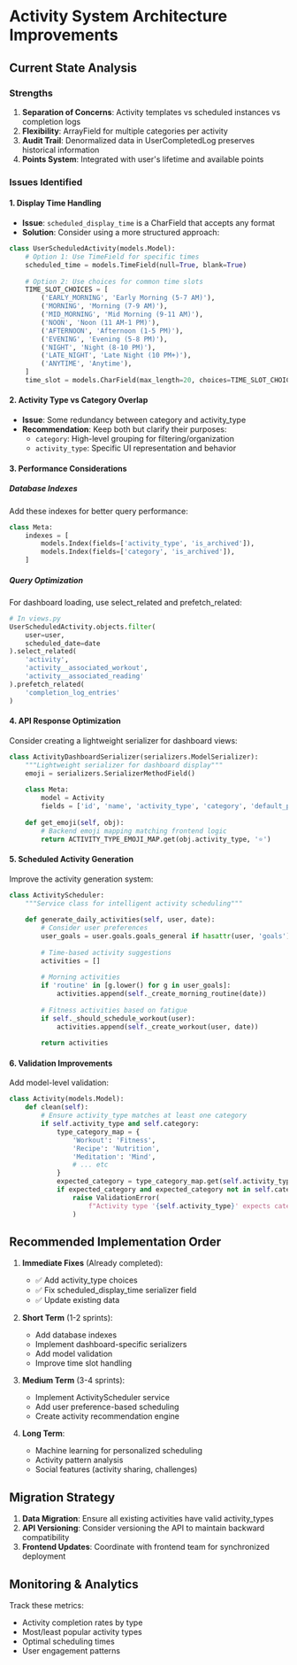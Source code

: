 # Activity System Architecture Improvements

## Current State Analysis

### Strengths
1. **Separation of Concerns**: Activity templates vs scheduled instances vs completion logs
2. **Flexibility**: ArrayField for multiple categories per activity
3. **Audit Trail**: Denormalized data in UserCompletedLog preserves historical information
4. **Points System**: Integrated with user's lifetime and available points

### Issues Identified

#### 1. Display Time Handling
- **Issue**: `scheduled_display_time` is a CharField that accepts any format
- **Solution**: Consider using a more structured approach:

```python
class UserScheduledActivity(models.Model):
    # Option 1: Use TimeField for specific times
    scheduled_time = models.TimeField(null=True, blank=True)
    
    # Option 2: Use choices for common time slots
    TIME_SLOT_CHOICES = [
        ('EARLY_MORNING', 'Early Morning (5-7 AM)'),
        ('MORNING', 'Morning (7-9 AM)'),
        ('MID_MORNING', 'Mid Morning (9-11 AM)'),
        ('NOON', 'Noon (11 AM-1 PM)'),
        ('AFTERNOON', 'Afternoon (1-5 PM)'),
        ('EVENING', 'Evening (5-8 PM)'),
        ('NIGHT', 'Night (8-10 PM)'),
        ('LATE_NIGHT', 'Late Night (10 PM+)'),
        ('ANYTIME', 'Anytime'),
    ]
    time_slot = models.CharField(max_length=20, choices=TIME_SLOT_CHOICES, default='ANYTIME')
```

#### 2. Activity Type vs Category Overlap
- **Issue**: Some redundancy between category and activity_type
- **Recommendation**: Keep both but clarify their purposes:
  - `category`: High-level grouping for filtering/organization
  - `activity_type`: Specific UI representation and behavior

#### 3. Performance Considerations

##### Database Indexes
Add these indexes for better query performance:

```python
class Meta:
    indexes = [
        models.Index(fields=['activity_type', 'is_archived']),
        models.Index(fields=['category', 'is_archived']),
    ]
```

##### Query Optimization
For dashboard loading, use select_related and prefetch_related:

```python
# In views.py
UserScheduledActivity.objects.filter(
    user=user,
    scheduled_date=date
).select_related(
    'activity',
    'activity__associated_workout',
    'activity__associated_reading'
).prefetch_related(
    'completion_log_entries'
)
```

#### 4. API Response Optimization

Consider creating a lightweight serializer for dashboard views:

```python
class ActivityDashboardSerializer(serializers.ModelSerializer):
    """Lightweight serializer for dashboard display"""
    emoji = serializers.SerializerMethodField()
    
    class Meta:
        model = Activity
        fields = ['id', 'name', 'activity_type', 'category', 'default_point_value', 'emoji']
    
    def get_emoji(self, obj):
        # Backend emoji mapping matching frontend logic
        return ACTIVITY_TYPE_EMOJI_MAP.get(obj.activity_type, '⭐')
```

#### 5. Scheduled Activity Generation

Improve the activity generation system:

```python
class ActivityScheduler:
    """Service class for intelligent activity scheduling"""
    
    def generate_daily_activities(self, user, date):
        # Consider user preferences
        user_goals = user.goals.goals_general if hasattr(user, 'goals') else []
        
        # Time-based activity suggestions
        activities = []
        
        # Morning activities
        if 'routine' in [g.lower() for g in user_goals]:
            activities.append(self._create_morning_routine(date))
        
        # Fitness activities based on fatigue
        if self._should_schedule_workout(user):
            activities.append(self._create_workout(user, date))
        
        return activities
```

#### 6. Validation Improvements

Add model-level validation:

```python
class Activity(models.Model):
    def clean(self):
        # Ensure activity_type matches at least one category
        if self.activity_type and self.category:
            type_category_map = {
                'Workout': 'Fitness',
                'Recipe': 'Nutrition',
                'Meditation': 'Mind',
                # ... etc
            }
            expected_category = type_category_map.get(self.activity_type)
            if expected_category and expected_category not in self.category:
                raise ValidationError(
                    f"Activity type '{self.activity_type}' expects category '{expected_category}'"
                )
```

## Recommended Implementation Order

1. **Immediate Fixes** (Already completed):
   - ✅ Add activity_type choices
   - ✅ Fix scheduled_display_time serializer field
   - ✅ Update existing data

2. **Short Term** (1-2 sprints):
   - Add database indexes
   - Implement dashboard-specific serializers
   - Add model validation
   - Improve time slot handling

3. **Medium Term** (3-4 sprints):
   - Implement ActivityScheduler service
   - Add user preference-based scheduling
   - Create activity recommendation engine

4. **Long Term**:
   - Machine learning for personalized scheduling
   - Activity pattern analysis
   - Social features (activity sharing, challenges)

## Migration Strategy

1. **Data Migration**: Ensure all existing activities have valid activity_types
2. **API Versioning**: Consider versioning the API to maintain backward compatibility
3. **Frontend Updates**: Coordinate with frontend team for synchronized deployment

## Monitoring & Analytics

Track these metrics:
- Activity completion rates by type
- Most/least popular activity types
- Optimal scheduling times
- User engagement patterns 